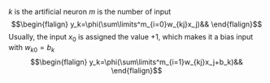 $k$ is the artificial neuron
$m$ is the number of input
$$\begin{flalign}
y_k=\phi(\sum\limits^m_{i=0}w_{kj}x_j)&&
\end{flalign}$$
Usually, the input $x_0$ is assigned the value +1, which makes it a bias input with $w_{k0}=b_k$
$$\begin{flalign}
y_k=\phi(\sum\limits^m_{i=1}w_{kj}x_j+b_k)&&
\end{flalign}$$